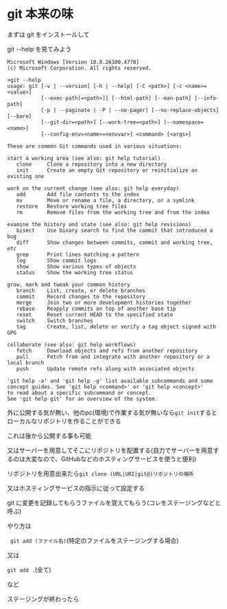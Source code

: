 # git 本来の味

まずは git をインストールして

git --help を見てみよう

``` 
Microsoft Windows [Version 10.0.26100.4770]
(c) Microsoft Corporation. All rights reserved.

>git --help
usage: git [-v | --version] [-h | --help] [-C <path>] [-c <name>=<value>]
           [--exec-path[=<path>]] [--html-path] [--man-path] [--info-path]
           [-p | --paginate | -P | --no-pager] [--no-replace-objects] [--bare]
           [--git-dir=<path>] [--work-tree=<path>] [--namespace=<name>]
           [--config-env=<name>=<envvar>] <command> [<args>]

These are common Git commands used in various situations:

start a working area (see also: git help tutorial)
   clone     Clone a repository into a new directory
   init      Create an empty Git repository or reinitialize an existing one

work on the current change (see also: git help everyday)
   add       Add file contents to the index
   mv        Move or rename a file, a directory, or a symlink
   restore   Restore working tree files
   rm        Remove files from the working tree and from the index

examine the history and state (see also: git help revisions)
   bisect    Use binary search to find the commit that introduced a bug
   diff      Show changes between commits, commit and working tree, etc
   grep      Print lines matching a pattern
   log       Show commit logs
   show      Show various types of objects
   status    Show the working tree status

grow, mark and tweak your common history
   branch    List, create, or delete branches
   commit    Record changes to the repository
   merge     Join two or more development histories together
   rebase    Reapply commits on top of another base tip
   reset     Reset current HEAD to the specified state
   switch    Switch branches
   tag       Create, list, delete or verify a tag object signed with GPG

collaborate (see also: git help workflows)
   fetch     Download objects and refs from another repository
   pull      Fetch from and integrate with another repository or a local branch
   push      Update remote refs along with associated objects

'git help -a' and 'git help -g' list available subcommands and some
concept guides. See 'git help <command>' or 'git help <concept>'
to read about a specific subcommand or concept.
See 'git help git' for an overview of the system.
``` 




外に公開する気が無い、他のpc(環境)で作業する気が無いなら`git init`するとローカルなリポジトリを作ることができる

これは後から公開する事も可能

又はサーバーを用意してそこにリポジトリを配置する(自力でサーバーを用意するのは大変なので、GitHubなどのホスティングサービスを使うと便利)

リポジトリを用意出来たら`git clone (URL|URI|git@)リポジトリの場所`

又はホスティングサービスの指示に従って設定する

git に変更を記録してもらうファイルを覚えてもらう(コレをステージングなどと呼ぶ)

やり方は

`  git add (ファイル名) `(特定のファイルをステージングする場合)

又は

`git add .`(全て)

など

ステージングが終わったら
